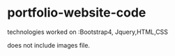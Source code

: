 # portfolio-website-code
technologies worked on :Bootstrap4,  Jquery,HTML,CSS

does not include images file.
